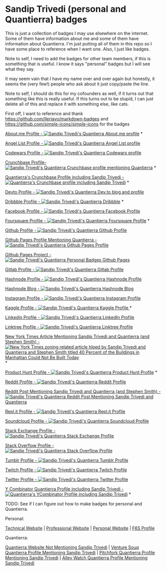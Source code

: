 # Sandip Trivedi (personal and Quantierra) badges

This is just a collection of badges I may use elsewhere on the internet. Some of them have information about me and some of them have information about Quantierra. I'm just putting all of them in this repo so I have some place to reference when I want one. Also, I just like badges.

Note to self, I need to add the badges for other team members, if this is something that is useful. I know it says "personal" badges but I will see what they say.

It may seem vain that I have my name over and over again but honestly, it seems the (very few!) people who ask about it just copy/paste the line.

Note to self, I should do this for my cofounders as well, if it turns out that something like this is really useful. If this turns out to be stupid, I can just delete all of this and replace it with something else, like cats.

First off, I want to reference and thank https://github.com/Ileriayo/markdown-badges and https://github.com/simple-icons/simple-icons for the badges

<a href="https://about.me/sandiptrivedi">About.me Profile - <img alt="Sandip Trivedi's Quantierra About.me profile" src="https://img.shields.io/badge/sandiptrivedi-%230e5786.svg?style=for-the-badge&logo=aboutdotme&logoColor=white" ></a> *

<a href="https://angel.co/sandiptrivedi">Angel List Profile - <img alt="Sandip Trivedi's Quantierra Angel List profile" src="https://img.shields.io/badge/sandiptrivedi-%23000000.svg?style=for-the-badge&logo=angellist&logoColor=white" ></a>

<a href="https://www.codewars.com/users/strivedi183">
  Codewars Profile -
  <img alt="Sandip Trivedi's Quantierra Codewars profile" src="https://img.shields.io/badge/strivedi183-B1361E?style=for-the-badge&logo=codewars&logoColor=grey">
<a>

<a href="https://www.crunchbase.com/person/sandip-trivedi-2">Crunchbase Profile- <img alt="Sandip Trivedi's Quantierra Crunchbase profile mentioning Quantierra" src="https://img.shields.io/badge/sandiptrivedi-%232292a7.svg?style=for-the-badge&logo=crunchbase&logoColor=white" ></a> *

<a href="https://www.crunchbase.com/organization/quantierra"> Quantierra's Crunchbase Profile including Sandip Trivedi - <img alt="Quantierra's Crunchbase profile including Sandip Trivedi" src="https://img.shields.io/badge/quantierra-%232292a7.svg?style=for-the-badge&logo=crunchbase&logoColor=white" ></a> *

<a href="https://dev.to/strivedi">Devto Profile - <img alt="Sandip Trivedi's Quantierra Dev.to blog and profile" src="https://img.shields.io/badge/strivedi-0A0A0A?style=for-the-badge&logo=dev.to&logoColor=white" ></a>

<a href="https://dribbble.com/strivedi183">Dribbble Profile - <img alt="Sandip Trivedi's Quantierra Dribbble" src="https://img.shields.io/badge/strivedi183-%23ea4c89.svg?style=for-the-badge&logo=dribbble&logoColor=white"></a> *

<a href="https://www.facebook.com/trivedi.sandip">Facebook Profile - <img alt="Sandip Trivedi's Quantierra Facebook Profile" src="https://img.shields.io/badge/trivedi.sandip-%231877F2.svg?style=for-the-badge&logo=Facebook&logoColor=white"/></a>

<a href="https://foursquare.com/user/439826541">Foursquare Profile - <img alt="Sandip Trivedi's Quantierra Foursquare Profile" src="https://img.shields.io/badge/sandiptrivedi-%23FA4779.svg?style=for-the-badge&logo=foursquarecityguide&logoColor=white"/></a> *

<a href="https://github.com/strivedi183">Github Profile -
  <img alt="Sandip Trivedi's Quantierra Github Profile" src="https://img.shields.io/badge/strivedi183-%23121011.svg?style=for-the-badge&logo=github&logoColor=white"/>
</a>

<a href="https://strivedi183.github.io">Github Pages Profile Mentioning Quantierra -
  <img alt="Sandip Trivedi's Quantierra Github Pages Profile" src="https://img.shields.io/badge/strivedi183%20pages-%23121011.svg?style=for-the-badge&logo=github&logoColor=white"/>
</a>

<a href="https://strivedi183.github.io/personal-badges">Github Pages Project -
  <img alt="Sandip Trivedi's Quantierra Personal Badges Github Pages" src="https://img.shields.io/badge/personal%20badges%20pages-%23121011.svg?style=for-the-badge&logo=github&logoColor=white"/>
</a>

<a href="https://gitlab.com/strivedi183">Gitlab Profile -
  <img alt="Sandip Trivedi's Quantierra Gitlab Profile" src="https://img.shields.io/badge/strivedi183-%23181717.svg?style=for-the-badge&logo=gitlab&logoColor=white"/>
</a>

<a href="https://hashnode.com/@strivedi">Hashnode Profile -
<img alt="Sandip Trivedi's Quantierra Hashnode Profile" src="https://img.shields.io/badge/strivedi-2962FF?style=for-the-badge&logo=hashnode&logoColor=white">
</a>

<a href="https://hashnode.com/@strivedi">Hashnode Blog -
<img alt="Sandip Trivedi's Quantierra Hashnode Blog" src="https://img.shields.io/badge/blog-2962FF?style=for-the-badge&logo=hashnode&logoColor=white">
</a>

<a href="https://www.instagram.com/trivedisandip/">Instagram Profile -
<img alt="Sandip Trivedi's Quantierra Instagram Profile" src="https://img.shields.io/badge/trivedisandip-%23E4405F.svg?style=for-the-badge&logo=Instagram&logoColor=white"/>
</a>

<a href="https://www.kaggle.com/strivedi183">Kaggle Profile -
<img alt="Sandip Trivedi's Quantierra Kaggle Profile" src="https://img.shields.io/badge/strivedi183-%23008A8A.svg?style=for-the-badge&logo=kaggle&logoColor=white"/>
</a> *

<a href="https://www.linkedin.com/in/sandiptrivedi">Linkedin Profile - <img alt="Sandip Trivedi's Quantierra LinkedIn Profile" src="https://img.shields.io/badge/sandiptrivedi-%230077B5.svg?style=for-the-badge&logo=linkedin&logoColor=white"/></a>

<a href="https://linktr.ee/trivedisandip">Linktree Profile - <img alt="Sandip Trivedi's Quantierra Linktree Profile" src="https://img.shields.io/badge/sandiptrivedi-%2339E09B.svg?style=for-the-badge&logo=linktree&logoColor=white"/></a>

<a href="https://www.nytimes.com/interactive/2016/05/19/upshot/forty-percent-of-manhattans-buildings-could-not-be-built-today.html"> New York Times Article Mentioning Sandip Trivedi and Quantierra (and Stephen Smith) - <img alt="New York Times zoning related article hlped by Sandip Trivedi and Quantierra and Stephen Smith titled 40 Percent of the Buildings in Manhattan Could Not Be Built Today" src="https://img.shields.io/badge/article-%23000000.svg?style=for-the-badge&logo=newyorktimes&logoColor=white"/></a> *

<a href="https://www.producthunt.com/@trivedisandip">Product Hunt Profile - <img alt="Sandip Trivedi's Quantierra Product Hunt Profile" src="https://img.shields.io/badge/@trivedisandip-%23da552f.svg?style=for-the-badge&logo=producthunt&logoColor=white"/></a> *

<a href="https://www.reddit.com/user/strivedi183">Reddit Profile -
<img alt="Sandip Trivedi's Quantierra Reddit Profile" src="https://img.shields.io/badge/strivedi183-FF4500?style=for-the-badge&logo=reddit&logoColor=white" />
</a>

<a href="https://www.reddit.com/r/autotldr/comments/7dlzl7/til_that_40_of_the_buildings_in_manhattan_could">Reddit Post Mentioning Sandip Trivedi and Quantierra (and Stephen Smith) -
<img alt="Sandip Trivedi's Quantierra Reddit Post Mentioning Sandip Trivedi and Quantierra" src="https://img.shields.io/badge/Post-FF4500?style=for-the-badge&logo=reddit&logoColor=white" />
</a>

<a href="https://replit.com/@strivedi">Repl.it Profile -
<img alt="Sandip Trivedi's Quantierra Repl.it Profile" src="https://img.shields.io/badge/@strivedi-%230D101E.svg?style=for-the-badge&logo=replit&logoColor=white" />
</a>

<a href="https://soundcloud.com/trivedisandip1">Soundcloud Profile -
<img alt="Sandip Trivedi's Quantierra Soundcloud Profile" src="https://img.shields.io/badge/trivedisandip1-%23FE5000.svg?style=for-the-badge&logo=soundcloud&logoColor=white" />
</a>

<a href="https://stackexchange.com/users/2612246/strivedi183">Stack Exchange Profile - <img alt="Sandip Trivedi's Quantierra Stack Exchange Profile" src="https://img.shields.io/badge/strivedi183-%23ffffff.svg?style=for-the-badge&logo=StackExchange&logoColor=white"/></a>

<a href="https://stackoverflow.com/users/2262149/strivedi183">Stack Overflow Profile - <img alt="Sandip Trivedi's Quantierra Stack Overflow Profile" src="https://img.shields.io/badge/-strivedi183-FE7A16?style=for-the-badge&logo=stack-overflow&logoColor=white"/></a>

<a href="https://www.tumblr.com/blog/trivedisandip">Tumblr Profile - <img alt="Sandip Trivedi's Quantierra Tumblr Profile" src="https://img.shields.io/badge/trivedisandip-%2336465D.svg?style=for-the-badge&logo=Tumblr&logoColor=white"/></a>

<a href="https://www.twitch.tv/strivedi183">Twitch Profile - <img alt="Sandip Trivedi's Quantierra Twitch Profile" src="https://img.shields.io/badge/strivedi183-%239146FF.svg?style=for-the-badge&logo=Twitch&logoColor=white"/></a>

<a href="https://twitter.com/trivedisandip">Twitter Profile - <img alt="Sandip Trivedi's Quantierra Twitter Profile" src="https://img.shields.io/badge/trivedisandip-%231DA1F2.svg?style=for-the-badge&logo=Twitter&logoColor=white"/></a>

<a href="https://www.ycombinator.com/companies/quantierra"> Y Combinator Quantierra Profile including Sandip Trivedi - <img alt="Quantierra's YCombinator Profile including Sandip Trivedi" src="https://img.shields.io/badge/quantierra-%23ff6600.svg?style=for-the-badge&logo=ycombinator&logoColor=white"/></a> *

TODO: See if I can figure out how to make badges for personal and Quantierra.

Personal:

<a href='https://strivedi.me'>Technical Website</a>
|
<a href='https://sandiptrivedi.me'>Professional Website</a>
|
<a href='https://trivedisandip.com'>Personal Website</a>
|
<a href='https://www.f6s.com/sandiptrivedi'>F6S Profile</a>

Quantierra:

<a href="http://www.quantierra.com">Quantierra Website Not Mentioning Sandip Trivedi</a> | <a href='https://www.venturesouq.com/portfolio/quantierra'>Venture Souq Quantierra Profile Mentioning Sandip Trivedi</a> | <a href='https://pitchbook.com/profiles/company/226166-41'>Pitchfork Quantierra Profile Mentioning Sandip Trivedi</a> | <a href='https://www.alleywatch.com/profile/quantierra/'>Alley Watch Quantierra Profile Mentioning Sandip Trivedi</a>
